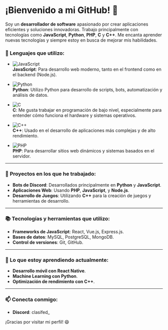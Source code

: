 # ¡Bienvenido a mi GitHub! 👋

Soy un **desarrollador de software** apasionado por crear aplicaciones eficientes y soluciones innovadoras. Trabajo principalmente con tecnologías como **JavaScript**, **Python**, **PHP**, **C** y **C++**. Me encanta aprender nuevas tecnologías y siempre estoy en busca de mejorar mis habilidades.

### 🔧 **Lenguajes que utilizo**:

- ![JavaScript](https://img.shields.io/badge/JavaScript-000000?style=flat&logo=javascript&logoColor=F7DF1E)  
  **JavaScript**: Para desarrollo web moderno, tanto en el frontend como en el backend (Node.js).
  
- ![Python](https://img.shields.io/badge/Python-3776AB?style=flat&logo=python&logoColor=FFFFFF)  
  **Python**: Utilizo Python para desarrollo de scripts, bots, automatización y análisis de datos.

- ![C](https://img.shields.io/badge/C-00599C?style=flat&logo=c&logoColor=FFFFFF)  
  **C**: Me gusta trabajar en programación de bajo nivel, especialmente para entender cómo funciona el hardware y sistemas operativos.

- ![C++](https://img.shields.io/badge/C++-00599C?style=flat&logo=cplusplus&logoColor=FFFFFF)  
  **C++**: Usado en el desarrollo de aplicaciones más complejas y de alto rendimiento.

- ![PHP](https://img.shields.io/badge/PHP-777BB4?style=flat&logo=php&logoColor=FFFFFF)  
  **PHP**: Para desarrollar sitios web dinámicos y sistemas basados en el servidor.

---

### 🚀 **Proyectos en los que he trabajado:**

- **Bots de Discord**: Desarrollados principalmente en **Python** y **JavaScript**.
- **Aplicaciones Web**: Usando **PHP**, **JavaScript**, y **Node.js**.
- **Desarrollo de Juegos**: Utilizando **C++** para la creación de juegos y herramientas de desarrollo.

---

### 📚 **Tecnologías y herramientas que utilizo**:

- **Frameworks de JavaScript**: React, Vue.js, Express.js.
- **Bases de datos**: MySQL, PostgreSQL, MongoDB.
- **Control de versiones**: Git, GitHub.

---

### 🌱 **Lo que estoy aprendiendo actualmente**:

- **Desarrollo móvil con React Native**.
- **Machine Learning con Python**.
- **Optimización de rendimiento con C++**.

---

### 📫 **Conecta conmigo**:

- **Discord**: clasifed_

¡Gracias por visitar mi perfil! 😄
